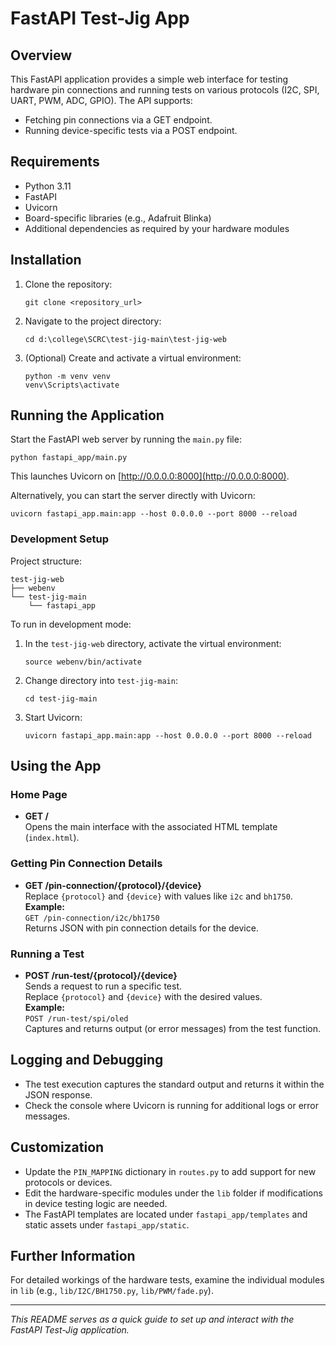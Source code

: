 # FastAPI Test-Jig App

## Overview
This FastAPI application provides a simple web interface for testing hardware pin connections and running tests on various protocols (I2C, SPI, UART, PWM, ADC, GPIO). The API supports:
- Fetching pin connections via a GET endpoint.
- Running device-specific tests via a POST endpoint.

## Requirements
- Python 3.11
- FastAPI
- Uvicorn
- Board-specific libraries (e.g., Adafruit Blinka)
- Additional dependencies as required by your hardware modules

## Installation
1. Clone the repository:
   ```
   git clone <repository_url>
   ```
2. Navigate to the project directory:
   ```
   cd d:\college\SCRC\test-jig-main\test-jig-web
   ```
3. (Optional) Create and activate a virtual environment:
   ```
   python -m venv venv
   venv\Scripts\activate
   ```

## Running the Application
Start the FastAPI web server by running the `main.py` file:
```
python fastapi_app/main.py
```
This launches Uvicorn on [http://0.0.0.0:8000](http://0.0.0.0:8000).

Alternatively, you can start the server directly with Uvicorn:
```
uvicorn fastapi_app.main:app --host 0.0.0.0 --port 8000 --reload
```
### Development Setup
Project structure:
```
test-jig-web
├── webenv
└── test-jig-main
    └── fastapi_app
```
To run in development mode:
1. In the `test-jig-web` directory, activate the virtual environment:
   ```
   source webenv/bin/activate
   ```
2. Change directory into `test-jig-main`:
   ```
   cd test-jig-main
   ```
3. Start Uvicorn:
   ```
   uvicorn fastapi_app.main:app --host 0.0.0.0 --port 8000 --reload
   ```
   
## Using the App

### Home Page
- **GET /**  
  Opens the main interface with the associated HTML template (`index.html`).

### Getting Pin Connection Details
- **GET /pin-connection/{protocol}/{device}**  
  Replace `{protocol}` and `{device}` with values like `i2c` and `bh1750`.  
  **Example:**  
  `GET /pin-connection/i2c/bh1750`  
  Returns JSON with pin connection details for the device.

### Running a Test
- **POST /run-test/{protocol}/{device}**  
  Sends a request to run a specific test.  
  Replace `{protocol}` and `{device}` with the desired values.  
  **Example:**  
  `POST /run-test/spi/oled`  
  Captures and returns output (or error messages) from the test function.

## Logging and Debugging
- The test execution captures the standard output and returns it within the JSON response.
- Check the console where Uvicorn is running for additional logs or error messages.

## Customization
- Update the `PIN_MAPPING` dictionary in `routes.py` to add support for new protocols or devices.
- Edit the hardware-specific modules under the `lib` folder if modifications in device testing logic are needed.
- The FastAPI templates are located under `fastapi_app/templates` and static assets under `fastapi_app/static`.

## Further Information
For detailed workings of the hardware tests, examine the individual modules in `lib` (e.g., `lib/I2C/BH1750.py`, `lib/PWM/fade.py`).

---

*This README serves as a quick guide to set up and interact with the FastAPI Test-Jig application.*